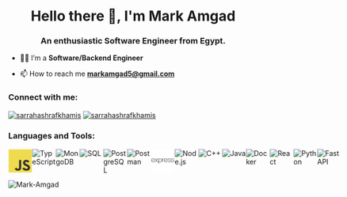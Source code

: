 <h1 align="center">Hello there 👋, I'm Mark Amgad</h1>
<h3 align="center">An enthusiastic Software Engineer from Egypt.</h3>

- 👨‍💻 I’m a **Software/Backend Engineer**

<!--
- 💻 I’m working as a freelancer on **Upwork**
-->

- 📫 How to reach me **markamgad5@gmail.com**


<h3 align="left">Connect with me:</h3>
<p align="left">
<a href="https://www.linkedin.com/in/mark-amgad-697aaa176/" target="blank"><img align="center" src="https://raw.githubusercontent.com/rahuldkjain/github-profile-readme-generator/master/src/images/icons/Social/linked-in-alt.svg" alt="sarrahashrafkhamis" height="30" width="40" /></a>
<a href="https://leetcode.com/Mark_Amgad/" target="blank"><img align="center" src="https://raw.githubusercontent.com/rahuldkjain/github-profile-readme-generator/master/src/images/icons/Social/leet-code.svg" alt="sarrahashrafkhamis" height="30" width="40" /></a>
</p>

<h3 align="left">Languages and Tools:</h3>
<p align="left">
<div style="display: flex; align-items: center;">
    <img src="https://raw.githubusercontent.com/devicons/devicon/master/icons/javascript/javascript-original.svg" alt="JavaScript" title="JavaScript" width="48" height="48" />
    <img src="https://img.icons8.com/color/48/000000/typescript.png" alt="TypeScript" title="TypeScript" width="48" height="48" />
    <img src="https://img.icons8.com/color/48/000000/mongodb.png" alt="MongoDB" title="MongoDB" width="48" height="48" />
    <img src="https://img.icons8.com/color/48/000000/sql.png" alt="SQL" title="SQL" width="48" height="48" />
    <img src="https://img.icons8.com/color/48/000000/postgreesql.png" alt="PostgreSQL" title="PostgreSQL" width="48" height="48" />
    <img src="https://www.vectorlogo.zone/logos/getpostman/getpostman-icon.svg" alt="Postman" title="Postman" width="48" height="48" />
    <img src="https://raw.githubusercontent.com/devicons/devicon/master/icons/express/express-original-wordmark.svg" alt="Express" title="Express" width="48" height="48" />
    <img src="https://img.icons8.com/color/48/000000/nodejs.png" alt="Node.js" title="Node.js" width="48" height="48" />
    <img src="https://img.icons8.com/color/48/000000/c-plus-plus-logo.png" alt="C++" title="C++" width="48" height="48" />
    <img src="https://img.icons8.com/color/48/000000/java-coffee-cup-logo.png" alt="Java" title="Java" width="48" height="48" />
    <img src="https://img.icons8.com/color/48/000000/docker.png" alt="Docker" title="Docker" width="48" height="48" />
    <img src="https://img.icons8.com/color/48/000000/react-native" alt="React" title="React" width="48" height="48" />
    <img src="https://img.icons8.com/color/48/000000/python.png" alt="Python" title="Python" width="48" height="48" />
    <img src="https://raw.githubusercontent.com/tiangolo/fastapi/master/docs/en/docs/img/logo-margin/logo-teal.png" alt="FastAPI" title="FastAPI" width="48" height="48" />
</div>
</p>

<p><img align="center" src="https://github-readme-stats.vercel.app/api/top-langs?username=Mark-Amgad&show_icons=true&locale=en&layout=compact" alt="Mark-Amgad" /></p>

<!--
**Mark-Amgad/Mark-Amgad** is a ✨ _special_ ✨ repository because its `README.md` (this file) appears on your GitHub profile.

Here are some ideas to get you started:

- 🔭 I’m currently working on ...
- 🌱 I’m currently learning ...
- 👯 I’m looking to collaborate on ...
- 🤔 I’m looking for help with ...
- 💬 Ask me about ...
- 📫 How to reach me: ...
- 😄 Pronouns: ...
- ⚡ Fun fact: ...
-->
